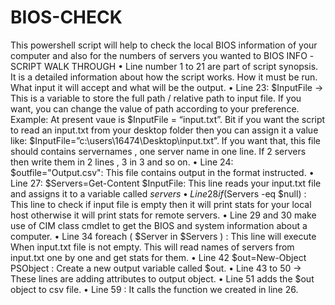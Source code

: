 # BIOS-CHECK
This powershell script will help to check the local BIOS information of your computer and also for the numbers of servers you wanted to 
BIOS INFO -SCRIPT WALK THROUGH
•	Line number 1 to 21 are part of script synopsis. It is a detailed information about how the script works. How it must be run. What input it will accept and what will be the output.
•	Line 23: $InputFile -> This is a variable to store the full path / relative path to input file. If you want, you can change the value of path according to your preference.
Example: At present vaue is $InputFile = “input.txt”. Bit if you want the script to read an input.txt from your desktop folder then you can assign it a value like:
$InputFile=”c:\users\16474\Desktop\input.txt”.
If you want that, this file should contains servernames , one server name in one line. If 2 servers then write them in 2 lines , 3 in 3 and so on.
•	Line 24: $outfile="Output.csv": This file contains output in the format instructed.
•	Line 27: $Servers=Get-Content $InputFile: This line reads your input.txt file and assigns it to a variable called $servers
•	Line 28 if ($Servers -eq $null) : This line to check if input file is empty then it will print stats for your local host otherwise it will print stats for remote servers.
•	Line 29 and 30 make use of CIM class cmdlet to get the BIOS and system information about a computer.
•	Line 34  foreach ( $Server in $Servers ) : This line will execute When input.txt file is not empty. This will read names of servers from input.txt one by one and get stats for them.
•	Line 42 $out=New-Object PSObject : Create a new output variable called $out.
•	Line 43 to 50 -> These lines are adding attributes to output object.
•	Line 51 adds the $out object to csv file.
•	Line 59 : It calls the function we created in line 26.
